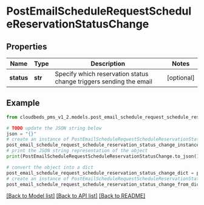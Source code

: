 # PostEmailScheduleRequestScheduleReservationStatusChange



## Properties

Name | Type | Description | Notes
------------ | ------------- | ------------- | -------------
**status** | **str** | Specify which reservation status change triggers sending the email | [optional] 

## Example

```python
from cloudbeds_pms_v1_2.models.post_email_schedule_request_schedule_reservation_status_change import PostEmailScheduleRequestScheduleReservationStatusChange

# TODO update the JSON string below
json = "{}"
# create an instance of PostEmailScheduleRequestScheduleReservationStatusChange from a JSON string
post_email_schedule_request_schedule_reservation_status_change_instance = PostEmailScheduleRequestScheduleReservationStatusChange.from_json(json)
# print the JSON string representation of the object
print(PostEmailScheduleRequestScheduleReservationStatusChange.to_json())

# convert the object into a dict
post_email_schedule_request_schedule_reservation_status_change_dict = post_email_schedule_request_schedule_reservation_status_change_instance.to_dict()
# create an instance of PostEmailScheduleRequestScheduleReservationStatusChange from a dict
post_email_schedule_request_schedule_reservation_status_change_from_dict = PostEmailScheduleRequestScheduleReservationStatusChange.from_dict(post_email_schedule_request_schedule_reservation_status_change_dict)
```
[[Back to Model list]](../README.md#documentation-for-models) [[Back to API list]](../README.md#documentation-for-api-endpoints) [[Back to README]](../README.md)


